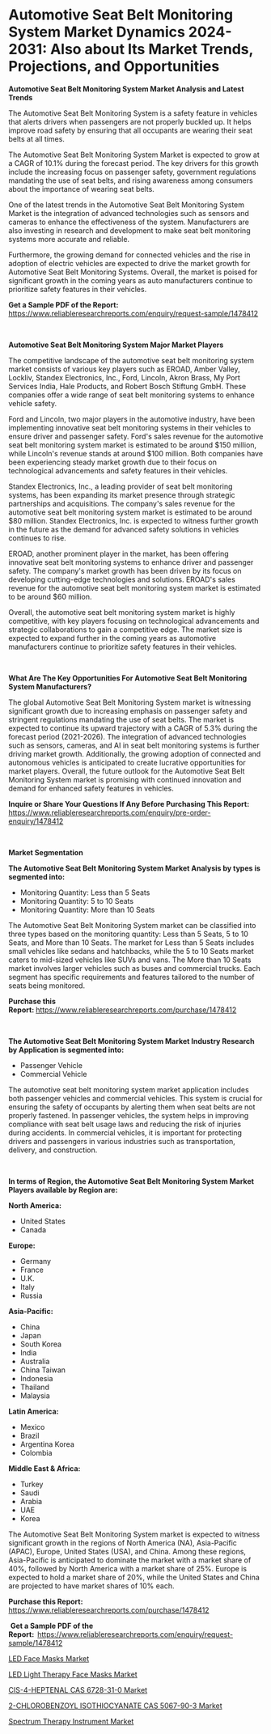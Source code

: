 <p><h1>Automotive Seat Belt Monitoring System Market Dynamics 2024-2031: Also about Its Market Trends, Projections, and Opportunities</h1></p><p><strong>Automotive Seat Belt Monitoring System Market Analysis and Latest Trends</strong></p>
<p><p>The Automotive Seat Belt Monitoring System is a safety feature in vehicles that alerts drivers when passengers are not properly buckled up. It helps improve road safety by ensuring that all occupants are wearing their seat belts at all times.</p><p>The Automotive Seat Belt Monitoring System Market is expected to grow at a CAGR of 10.1% during the forecast period. The key drivers for this growth include the increasing focus on passenger safety, government regulations mandating the use of seat belts, and rising awareness among consumers about the importance of wearing seat belts.</p><p>One of the latest trends in the Automotive Seat Belt Monitoring System Market is the integration of advanced technologies such as sensors and cameras to enhance the effectiveness of the system. Manufacturers are also investing in research and development to make seat belt monitoring systems more accurate and reliable.</p><p>Furthermore, the growing demand for connected vehicles and the rise in adoption of electric vehicles are expected to drive the market growth for Automotive Seat Belt Monitoring Systems. Overall, the market is poised for significant growth in the coming years as auto manufacturers continue to prioritize safety features in their vehicles.</p></p>
<p><strong>Get a Sample PDF of the Report:&nbsp;</strong> <a href="https://www.reliableresearchreports.com/enquiry/request-sample/1478412">https://www.reliableresearchreports.com/enquiry/request-sample/1478412</a></p>
<p>&nbsp;</p>
<p><strong>Automotive Seat Belt Monitoring System Major Market Players</strong></p>
<p><p>The competitive landscape of the automotive seat belt monitoring system market consists of various key players such as EROAD, Amber Valley, Lockliv, Standex Electronics, Inc., Ford, Lincoln, Akron Brass, My Port Services India, Hale Products, and Robert Bosch Stiftung GmbH. These companies offer a wide range of seat belt monitoring systems to enhance vehicle safety.</p><p>Ford and Lincoln, two major players in the automotive industry, have been implementing innovative seat belt monitoring systems in their vehicles to ensure driver and passenger safety. Ford's sales revenue for the automotive seat belt monitoring system market is estimated to be around $150 million, while Lincoln's revenue stands at around $100 million. Both companies have been experiencing steady market growth due to their focus on technological advancements and safety features in their vehicles.</p><p>Standex Electronics, Inc., a leading provider of seat belt monitoring systems, has been expanding its market presence through strategic partnerships and acquisitions. The company's sales revenue for the automotive seat belt monitoring system market is estimated to be around $80 million. Standex Electronics, Inc. is expected to witness further growth in the future as the demand for advanced safety solutions in vehicles continues to rise.</p><p>EROAD, another prominent player in the market, has been offering innovative seat belt monitoring systems to enhance driver and passenger safety. The company's market growth has been driven by its focus on developing cutting-edge technologies and solutions. EROAD's sales revenue for the automotive seat belt monitoring system market is estimated to be around $60 million.</p><p>Overall, the automotive seat belt monitoring system market is highly competitive, with key players focusing on technological advancements and strategic collaborations to gain a competitive edge. The market size is expected to expand further in the coming years as automotive manufacturers continue to prioritize safety features in their vehicles.</p></p>
<p>&nbsp;</p>
<p><strong>What Are The Key Opportunities For Automotive Seat Belt Monitoring System Manufacturers?</strong></p>
<p><p>The global Automotive Seat Belt Monitoring System market is witnessing significant growth due to increasing emphasis on passenger safety and stringent regulations mandating the use of seat belts. The market is expected to continue its upward trajectory with a CAGR of 5.3% during the forecast period (2021-2026). The integration of advanced technologies such as sensors, cameras, and AI in seat belt monitoring systems is further driving market growth. Additionally, the growing adoption of connected and autonomous vehicles is anticipated to create lucrative opportunities for market players. Overall, the future outlook for the Automotive Seat Belt Monitoring System market is promising with continued innovation and demand for enhanced safety features in vehicles.</p></p>
<p><strong>Inquire or Share Your Questions If Any Before Purchasing This Report:</strong> <a href="https://www.reliableresearchreports.com/enquiry/pre-order-enquiry/1478412">https://www.reliableresearchreports.com/enquiry/pre-order-enquiry/1478412</a></p>
<p>&nbsp;</p>
<p><strong>Market Segmentation</strong></p>
<p><strong>The Automotive Seat Belt Monitoring System Market Analysis by types is segmented into:</strong></p>
<p><ul><li>Monitoring Quantity: Less than 5 Seats</li><li>Monitoring Quantity: 5 to 10 Seats</li><li>Monitoring Quantity: More than 10 Seats</li></ul></p>
<p><p>The Automotive Seat Belt Monitoring System market can be classified into three types based on the monitoring quantity: Less than 5 Seats, 5 to 10 Seats, and More than 10 Seats. The market for Less than 5 Seats includes small vehicles like sedans and hatchbacks, while the 5 to 10 Seats market caters to mid-sized vehicles like SUVs and vans. The More than 10 Seats market involves larger vehicles such as buses and commercial trucks. Each segment has specific requirements and features tailored to the number of seats being monitored.</p></p>
<p><strong>Purchase this Report:&nbsp;</strong><a href="https://www.reliableresearchreports.com/purchase/1478412">https://www.reliableresearchreports.com/purchase/1478412</a></p>
<p>&nbsp;</p>
<p><strong>The Automotive Seat Belt Monitoring System Market Industry Research by Application is segmented into:</strong></p>
<p><ul><li>Passenger Vehicle</li><li>Commercial Vehicle</li></ul></p>
<p><p>The automotive seat belt monitoring system market application includes both passenger vehicles and commercial vehicles. This system is crucial for ensuring the safety of occupants by alerting them when seat belts are not properly fastened. In passenger vehicles, the system helps in improving compliance with seat belt usage laws and reducing the risk of injuries during accidents. In commercial vehicles, it is important for protecting drivers and passengers in various industries such as transportation, delivery, and construction.</p></p>
<p>&nbsp;</p>
<p><strong>In terms of Region, the Automotive Seat Belt Monitoring System Market Players available by Region are:</strong></p>
<p>
    <p> <strong> North America: </strong>
        <ul>
            <li>United States</li>
            <li>Canada</li>
        </ul>
        </p> 
    <p> <strong> Europe: </strong>
        <ul>
            <li>Germany</li>
            <li>France</li>
            <li>U.K.</li>
            <li>Italy</li>
            <li>Russia</li>
        </ul>
        </p> 
    <p> <strong> Asia-Pacific: </strong>
        <ul>
            <li>China</li>
            <li>Japan</li>
            <li>South Korea</li>
            <li>India</li>
            <li>Australia</li>
            <li>China Taiwan</li>
            <li>Indonesia</li>
            <li>Thailand</li>
            <li>Malaysia</li>
        </ul>
        </p> 
    <p> <strong> Latin America: </strong>
        <ul>
            <li>Mexico</li>
            <li>Brazil</li>
            <li>Argentina Korea</li>
            <li>Colombia</li>
        </ul>
        </p> 
    <p> <strong> Middle East & Africa: </strong>
        <ul>
            <li>Turkey</li>
            <li>Saudi</li>
            <li>Arabia</li>
            <li>UAE</li>
            <li>Korea</li>
        </ul>
    </p>
    </p>
<p><p>The Automotive Seat Belt Monitoring System market is expected to witness significant growth in the regions of North America (NA), Asia-Pacific (APAC), Europe, United States (USA), and China. Among these regions, Asia-Pacific is anticipated to dominate the market with a market share of 40%, followed by North America with a market share of 25%. Europe is expected to hold a market share of 20%, while the United States and China are projected to have market shares of 10% each.</p></p>
<p><strong>Purchase this Report: </strong><a href="https://www.reliableresearchreports.com/purchase/1478412">https://www.reliableresearchreports.com/purchase/1478412</a></p>
<p>&nbsp;<strong>Get a Sample PDF of the Report:&nbsp;&nbsp;</strong><a href="https://www.reliableresearchreports.com/enquiry/request-sample/1478412">https://www.reliableresearchreports.com/enquiry/request-sample/1478412</a></p>
<p><strong></strong></p>
<p><p><a href="https://medium.com/@rubencarter5756/led-face-masks-market-size-and-market-trends-complete-industry-overview-2024-to-2031-131ff6e60f02">LED Face Masks Market</a></p><p><a href="https://medium.com/@rubencarter5756/led-light-therapy-face-masks-nbsp-market-focuses-on-market-share-size-and-projected-forecast-till-5f8bdfddb8b7">LED Light Therapy Face Masks Market</a></p><p><a href="https://github.com/globismark/Market-Research-Report-List-1/blob/main/cis-4-heptenal-cas-6728-31-0-market.md">CIS-4-HEPTENAL CAS 6728-31-0 Market</a></p><p><a href="https://github.com/bobicer/Market-Research-Report-List-1/blob/main/2-chlorobenzoyl-isothiocyanate-cas-5067-90-3-market.md">2-CHLOROBENZOYL ISOTHIOCYANATE CAS 5067-90-3 Market</a></p><p><a href="https://medium.com/@rubencarter5756/spectrum-therapy-instrument-market-trends-forecast-and-competitive-analysis-to-2031-1021c92342c1">Spectrum Therapy Instrument Market</a></p></p>